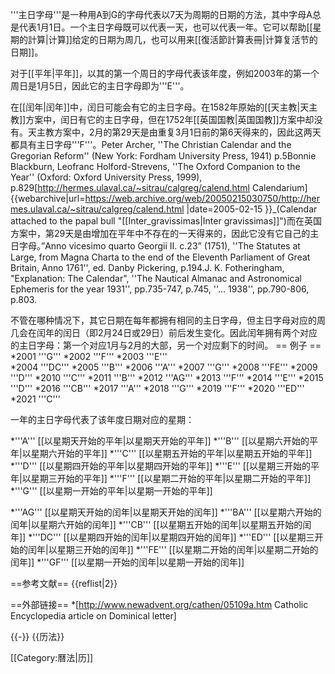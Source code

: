 '''主日字母'''是一种用A到G的字母代表以7天为周期的日期的方法，其中字母A总是代表1月1日。一个主日字母既可以代表一天，也可以代表一年。它可以帮助[[星期的計算|计算]]给定的日期为周几，也可以用来[[復活節計算表冊|计算复活节的日期]]。

对于[[平年|平年]]，以其的第一个周日的字母代表该年度，例如2003年的第一个周日是1月5日，因此它的主日字母即为'''E'''。

在[[闰年|闰年]]中，闰日可能会有它的主日字母。在1582年原始的[[天主教|天主教]]方案中，闰日有它的主日字母，但在1752年[[英国国教|英国国教]]方案中却没有。天主教方案中，2月的第29天是由重复3月1日前的第6天得来的，因此这两天都具有主日字母'''F'''。<ref>Peter Archer, ''The Christian Calendar and the Gregorian Reform'' (New York: Fordham University Press, 1941) p.5</ref><ref>Bonnie Blackburn, Leofranc Holford-Strevens, ''The Oxford Companion to the Year'' (Oxford: Oxford University Press, 1999), p.829</ref><ref>[http://hermes.ulaval.ca/~sitrau/calgreg/calend.html Calendarium] {{webarchive|url=https://web.archive.org/web/20050215030750/http://hermes.ulaval.ca/~sitrau/calgreg/calend.html |date=2005-02-15 }}_(Calendar attached to the papal bull "[[Inter_gravissimas|Inter gravissimas]]")</ref>而在英国方案中，第29天是由增加在平年中不存在的一天得来的，因此它没有它自己的主日字母。<ref>”Anno vicesimo quarto Georgii II. c.23” (1751), ''The Statutes at Large, from Magna Charta to the end of the Eleventh Parliament of Great Britain, Anno 1761'', ed. Danby Pickering, p.194.</ref><ref>J. K. Fotheringham, "Explanation: The Calendar", ''The Nautical Almanac and Astronomical Ephemeris for the year 1931'', pp.735-747, p.745, ''... 1938'', pp.790-806, p.803.</ref>

不管在哪种情况下，其它日期在每年都拥有相同的主日字母，但主日字母对应的周几会在闰年的闰日（即2月24日或29日）前后发生变化。因此闰年拥有两个对应的主日字母：第一个对应1月与2月的大部，另一个对应剩下的时间。
== 例子 ==
*2001 '''G'''
*2002 '''F'''
*2003 '''E'''  
*2004 '''DC'''
*2005 '''B'''
*2006 '''A'''
*2007 '''G'''
*2008 '''FE'''
*2009 '''D'''
*2010 '''C'''
*2011 '''B'''
*2012 '''AG'''
*2013 '''F'''
*2014 '''E'''
*2015 '''D'''
*2016 '''CB'''
*2017 '''A'''
*2018 '''G'''
*2019 '''F'''
*2020 '''ED'''
*2021 '''C'''

一年的主日字母代表了该年度日期对应的星期：

*'''A''' [[以星期天开始的平年|以星期天开始的平年]]
*'''B''' [[以星期六开始的平年|以星期六开始的平年]]
*'''C''' [[以星期五开始的平年|以星期五开始的平年]]
*'''D''' [[以星期四开始的平年|以星期四开始的平年]]
*'''E''' [[以星期三开始的平年|以星期三开始的平年]]
*'''F''' [[以星期二开始的平年|以星期二开始的平年]]
*'''G''' [[以星期一开始的平年|以星期一开始的平年]]

*'''AG''' [[以星期天开始的闰年|以星期天开始的闰年]]
*'''BA''' [[以星期六开始的闰年|以星期六开始的闰年]]
*'''CB''' [[以星期五开始的闰年|以星期五开始的闰年]]
*'''DC''' [[以星期四开始的闰年|以星期四开始的闰年]]
*'''ED''' [[以星期三开始的闰年|以星期三开始的闰年]]
*'''FE''' [[以星期二开始的闰年|以星期二开始的闰年]]
*'''GF''' [[以星期一开始的闰年|以星期一开始的闰年]]

==参考文献==
{{reflist|2}}

==外部链接==
*[http://www.newadvent.org/cathen/05109a.htm Catholic Encyclopedia article on Dominical letter]

{{-}}
{{历法}}

[[Category:曆法|历]]